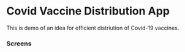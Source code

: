 # Covid Vaccine Distribution App

This is demo of an idea for efficient distriution of Covid-19 vaccines.

### Screens
